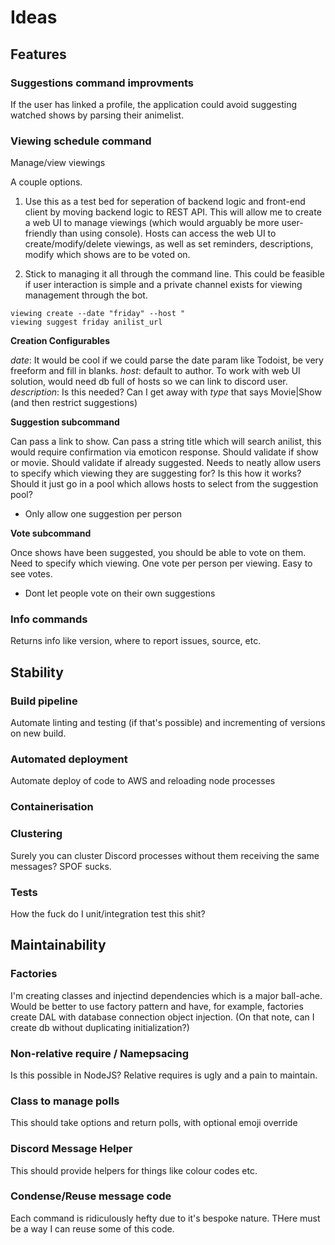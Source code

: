 # Ideas

## Features

### Suggestions command improvments

If the user has linked a profile, the application could avoid suggesting watched shows by parsing their animelist.

### Viewing schedule command
Manage/view viewings

A couple options.

1. Use this as a test bed for seperation of backend logic and front-end client by moving backend logic to REST API. This will allow me to create a web UI to manage viewings (which would arguably be more user-friendly than using console). Hosts can access the web UI to create/modify/delete viewings, as well as set reminders, descriptions, modify which shows are to be voted on.

2. Stick to managing it all through the command line. This could be feasible if user interaction is simple and a private channel exists for viewing management through the bot.
```
viewing create --date "friday" --host "
viewing suggest friday anilist_url
```

**Creation Configurables**

_date_: It would be cool if we could parse the date param like Todoist, be very freeform and fill in blanks.
_host_: default to author. To work with web UI solution, would need db full of hosts so we can link to discord user.
_description_: Is this needed? Can I get away with _type_ that says Movie|Show (and then restrict suggestions)

**Suggestion subcommand**

Can pass a link to show. Can pass a string title which will search anilist, this would require confirmation via emoticon response. Should validate if show or movie. Should validate if already suggested. Needs to neatly allow users to specify which viewing they are suggesting for? Is this how it works? Should it just go in a pool which allows hosts to select from the suggestion pool?

 - Only allow one suggestion per person

**Vote subcommand**

Once shows have been suggested, you should be able to vote on them. Need to specify which viewing. One vote per person per viewing. Easy to see votes.

 - Dont let people vote on their own suggestions

### Info commands
Returns info like version, where to report issues, source, etc.

## Stability

### Build pipeline

Automate linting and testing (if that's possible) and incrementing of versions on new build.

### Automated deployment

Automate deploy of code to AWS and reloading node processes

### Containerisation

### Clustering

Surely you can cluster Discord processes without them receiving the same messages? SPOF sucks.

### Tests

How the fuck do I unit/integration test this shit?

## Maintainability

### Factories

I'm creating classes and injectind dependencies which is a major ball-ache. Would be better to use factory pattern and have, for example, factories create DAL with database connection object injection. (On that note, can I create db without duplicating initialization?)

### Non-relative require / Namepsacing

Is this possible in NodeJS? Relative requires is ugly and a pain to maintain.

### Class to manage polls

This should take options and return polls, with optional emoji override

### Discord Message Helper

This should provide helpers for things like colour codes etc.

### Condense/Reuse message code

Each command is ridiculously hefty due to it's bespoke nature. THere must be a way I can reuse some of this code.
